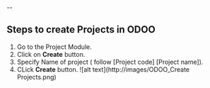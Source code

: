 --
## Steps to create Projects in ODOO

1. Go to the Project Module.
2. Click on **Create** button.
3. Specify Name of project ( follow [Project code] [Project name]).
4. CLick **Create** button.
![alt text](http://images/ODOO_Create Projects.png)
